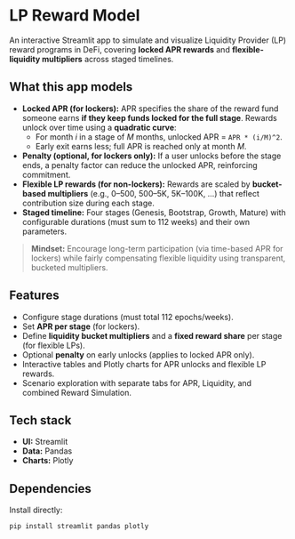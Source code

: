 # LP Reward Model

An interactive Streamlit app to simulate and visualize Liquidity Provider (LP) reward programs in DeFi, covering **locked APR rewards** and **flexible-liquidity multipliers** across staged timelines.

## What this app models
- **Locked APR (for lockers):** APR specifies the share of the reward fund someone earns **if they keep funds locked for the full stage**. Rewards unlock over time using a **quadratic curve**:
  - For month *i* in a stage of *M* months, unlocked APR = `APR * (i/M)^2`.
  - Early exit earns less; full APR is reached only at month *M*.
- **Penalty (optional, for lockers only):** If a user unlocks before the stage ends, a penalty factor can reduce the unlocked APR, reinforcing commitment.
- **Flexible LP rewards (for non-lockers):** Rewards are scaled by **bucket-based multipliers** (e.g., 0–500, 500–5K, 5K–100K, …) that reflect contribution size during each stage.
- **Staged timeline:** Four stages (Genesis, Bootstrap, Growth, Mature) with configurable durations (must sum to 112 weeks) and their own parameters.

> **Mindset:** Encourage long-term participation (via time-based APR for lockers) while fairly compensating flexible liquidity using transparent, bucketed multipliers.

## Features
- Configure stage durations (must total 112 epochs/weeks).
- Set **APR per stage** (for lockers).
- Define **liquidity bucket multipliers** and a **fixed reward share** per stage (for flexible LPs).
- Optional **penalty** on early unlocks (applies to locked APR only).
- Interactive tables and Plotly charts for APR unlocks and flexible LP rewards.
- Scenario exploration with separate tabs for APR, Liquidity, and combined Reward Simulation.

## Tech stack
- **UI:** Streamlit  
- **Data:** Pandas  
- **Charts:** Plotly

## Dependencies
Install directly:
```bash
pip install streamlit pandas plotly

